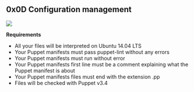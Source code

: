 ## 0x0D Configuration management

![](https://s3.amazonaws.com/intranet-projects-files/holbertonschool-sysadmin_devops/292/4i8il3B.gif)

**Requirements**

* All your files will be interpreted on Ubuntu 14.04 LTS
* Your Puppet manifests must pass puppet-lint without any errors
* Your Puppet manifests must run without error
* Your Puppet manifests first line must be a comment explaining what the Puppet
  manifest is about
* Your Puppet manifests files must end with the extension .pp
* Files will be checked with Puppet v3.4